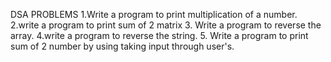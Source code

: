 DSA PROBLEMS
1.Write a program to print multiplication of a number.
2.write a program to print sum of 2 matrix
3. Write a program to reverse the array.
4.write a program to reverse the string.
5. Write a program to print sum of 2 number by  using taking input through user's.
